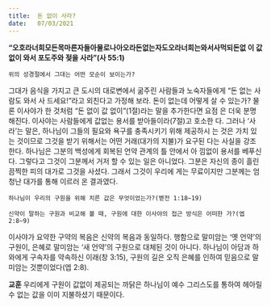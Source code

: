 ```yaml
---
title:  돈 없이 사라?
date:   07/03/2021
---
```


**“오호라너희모든목마른자들아물로나아오라돈없는자도오라너희는와서사먹되돈없 이 값없이 와서 포도주와 젖을 사라”(사 55:1)**

`위의 성경절에서 그대는 어떤 모순이 보이는가?`

그대가 음식을 가지고 큰 도시의 대로변에서 굶주린 사람들과 노숙자들에게 “돈 없는 사람도 와서 사 드세요!”라고 외친다고 가정해 보라. 돈이 없는데 어떻게 살 수 있는가? 물론 이사야가 한 것처럼 “돈 없이 값 없이”(1절)라는 말을 추가한다면 요점 은 더욱 분명해진다. 이사야는 사람들에게 값없는 용서를 받아들이라(7절)고 호소한 다. 그러나 ‘사라’는 말은, 하나님이 그들의 필요와 욕구를 충족시키기 위해 제공하시 는 것은 가치 있는 것이므로 그것을 받기 위해서는 어떤 거래(대가의 지불)가 요구된 다는 사실을 강조한다. 하나님은 그분의 백성에게 회복된 언약 관계의 틀 안에서 아 낌없이 용서를 베푸신다. 그렇다고 그것이 그분께서 거저 할 수 있는 일은 아니었다. 그분은 자신의 종이 흘린 끔찍한 피의 대가로 그것을 사셨다. 그래서 그것이 우리에 게는 무료이지만 그분께는 엄청난 대가를 통해 이르러 온 결과였다.

`하나님이 우리의 구원을 위해 치른 값은 무엇이었는가?(벧전 1:18~19)`

`신약이 말하는 구원과 비교해 볼 때, 구원에 대한 이사야의 접근 방식은 어떠한 가?(엡 2:8~9)`

이사야가 요약한 구약의 복음은 신약의 복음과 동일하다. 행함으로 말미암는 ‘옛 언약’의 구원이, 은혜로 말미암는 ‘새 언약’의 구원으로 대체된 것이 아니다. 하나님이 아담과 하와에게 구속자를 약속하신 이래(창 3:15), 구원의 길은 오직 은혜를 인하여 믿음으로 말미암는 것뿐이었다(엡 2:8).

**교훈** 우리에게 구원이 값없이 제공되는 까닭은 하나님이 예수 그리스도를 통하여 헤아릴 수 없는 값을 이미 지불하셨기 때문이다.